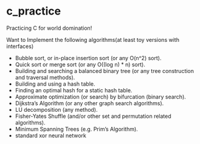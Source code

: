 # c_practice
Practicing C for world domination!

Want to Implement the following algorithms(at least toy versions with interfaces)

- Bubble sort, or in-place insertion sort (or any O(n^2) sort).
- Quick sort or merge sort (or any O((log n) * n) sort).
- Building and searching a balanced binary tree (or any tree construction and traversal methods).
- Building and using a hash table.
- Finding an optimal hash for a static hash table.
- Approximate optimization (or search) by bifurcation (binary search).
- Dijkstra’s Algorithm (or any other graph search algorithms).
- LU decomposition (any method).
- Fisher-Yates Shuffle (and/or other set and permutation related algorithms).
- Minimum Spanning Trees (e.g. Prim’s Algorithm).
- standard xor neural network
